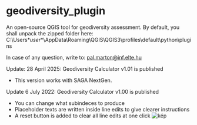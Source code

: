 # geodiversity_plugin
An open-source QGIS tool for geodiversity assessment.
By default, you shall unpack the zipped folder here: C:\Users\**user**\AppData\Roaming\QGIS\QGIS3\profiles\default\python\plugins

In case of any question, write to: pal.marton@inf.elte.hu

Update: 28 April 2025: Geodiversity Calculator v1.01 is published
  - This version works with SAGA NextGen.

Update 6 July 2022: Geodiversity Calculator v1.00 is published
  - You can change what subindeces to produce
  - Placeholder texts are written inside line edits to give clearer instructions
  - A reset button is added to clear all line edits at one click
  ![kép](https://user-images.githubusercontent.com/105936011/177607454-55d48321-73bb-4c62-b014-d2f9c85ac334.png)
